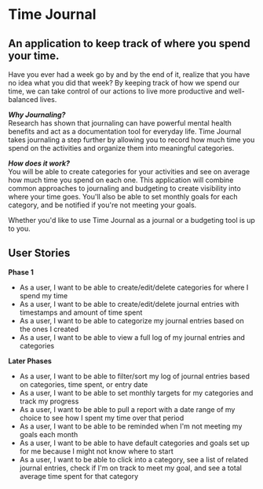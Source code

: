 # Time Journal

## An application to keep track of where you spend your time. 

Have you ever had a week go by and by the end of it, realize that you have no idea what you did that week? By keeping
 track of how we spend our time, we can take control of our actions to live more productive and well-balanced lives. 
 
_**Why Journaling?**_<br>
Research has shown that journaling can have powerful mental health benefits and act as a documentation tool for everyday
life. Time Journal takes journaling a step further by allowing you to record how much time you spend on the activities
and organize them into meaningful categories. 
 
_**How does it work?**_<br>
You will be able to create categories for your activities and see on average how much time you spend on each one. 
This application will combine common approaches to journaling and budgeting to create visibility into where your time
 goes. You'll also be able to set monthly goals for each category, and be notified if you're not meeting your goals. 
 
Whether you'd like to use Time Journal as a journal or a budgeting tool is up to you. <br>

## User Stories
**Phase 1**
- As a user, I want to be able to create/edit/delete categories for where I spend my time 
- As a user, I want to be able to create/edit/delete journal entries with timestamps and amount of time spent
- As a user, I want to be able to categorize my journal entries based on the ones I created
- As a user, I want to be able to view a full log of my journal entries and categories

**Later Phases**
- As a user, I want to be able to filter/sort my log of journal entries based on categories, time spent, or entry date 
- As a user, I want to be able to set monthly targets for my categories and track my progress
- As a user, I want to be able to pull a report with a date range of my choice to see how I spent my time over that period
- As a user, I want to be able to be reminded when I'm not meeting my goals each month
- As a user, I want to be able to have default categories and goals set up for me because I might not know where to start
- As a user, I want to be able to click into a category, see a list of related journal entries, check if I'm on track to meet my goal, and see a total average time spent for that category
